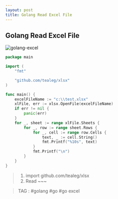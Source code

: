 ```yaml
---
layout: post
title: Golang Read Excel File
---
```


## Golang Read Excel File

![golang-excel](https://jaecheol-jeong.github.io/doc/images/golang-excel.png "excel read")

```go
package main

import (
	"fmt"

	"github.com/tealeg/xlsx"
)

func main() {
	excelFileName := "c:\\test.xlsx"
	xlFile, err := xlsx.OpenFile(excelFileName)
	if err != nil {
		panic(err)
	}
	for _, sheet := range xlFile.Sheets {
		for _, row := range sheet.Rows {
			for _, cell := range row.Cells {
				text, _ := cell.String()
				fmt.Printf("%10s", text)
			}
			fmt.Printf("\n")
		}
	}
}
```


> 1. import github.com/tealeg/xlsx
> 2. Read ~~~
>


> TAG : #golang #go #go excel
